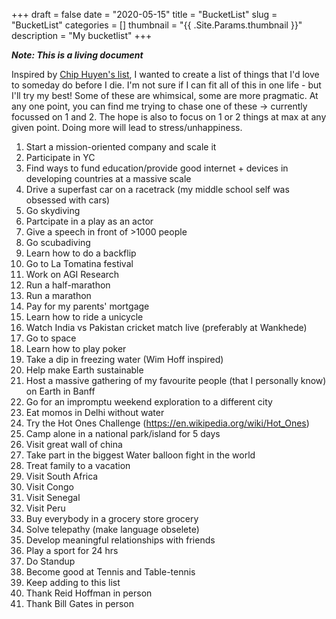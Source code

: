 +++ 
draft = false
date = "2020-05-15"
title = "BucketList"
slug = "BucketList" 
categories = []
thumbnail = "{{ .Site.Params.thumbnail }}"
description = "My bucketlist"
+++


 ***Note: This is a living document***
&nbsp;
&nbsp;
&nbsp;
&nbsp;
&nbsp;
&nbsp;

Inspired by [Chip Huyen's list](https://huyenchip.com/list-100/), I wanted to create a list of things that I'd love to someday do before I die. I'm not sure if I can fit all of this in one life - but I'll try my best! Some of these are whimsical, some are more pragmatic. At any one point, you can find me trying to chase one of these -> currently focussed on 1 and 2. The hope is also to focus on 1 or 2 things at max at any given point. Doing more will lead to stress/unhappiness. 

1. Start a mission-oriented company and scale it
2. Participate in YC
3. Find ways to fund education/provide good internet + devices in developing countries at a massive scale
4. Drive a superfast car on a racetrack (my middle school self was obsessed with cars)
5. Go skydiving
6. Partcipate in a play as an actor 
7. Give a speech in front of >1000 people
8. Go scubadiving 
9. Learn how to do a backflip 
10. Go to La Tomatina festival 
11. Work on AGI Research 
12. Run a half-marathon 
13. Run a marathon 
14. Pay for my parents' mortgage 
15. Learn how to ride a unicycle
16. Watch India vs Pakistan cricket match live (preferably at Wankhede)
17. Go to space 
18. Learn how to play poker 
19. Take a dip in freezing water (Wim Hoff inspired)
20. Help make Earth sustainable 
21. Host a massive gathering of my favourite people (that I personally know) on Earth in Banff
22. Go for an impromptu weekend exploration to a different city 
23. Eat momos in Delhi without water
24. Try the Hot Ones Challenge (https://en.wikipedia.org/wiki/Hot_Ones)
25. Camp alone in a national park/island for 5 days 
26. Visit great wall of china 
27. Take part in the biggest Water balloon fight in the world 
28. Treat family to a vacation
29. Visit South Africa 
30. Visit Congo 
31. Visit Senegal
32. Visit Peru
33. Buy everybody in a grocery store grocery
34. Solve telepathy (make language obselete)
35. Develop meaningful relationships with friends 
36. Play a sport for 24 hrs 
37. Do Standup
38. Become good at Tennis and Table-tennis
39. Keep adding to this list
40. Thank Reid Hoffman in person
41. Thank Bill Gates in person 

